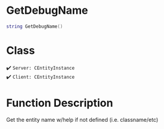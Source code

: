 # GetDebugName
```lua
string GetDebugName()
```
# Class
✔️ `Server: CEntityInstance`  
✔️ `Client: CEntityInstance`  

# Function Description
Get the entity name w/help if not defined (i.e. classname/etc)
